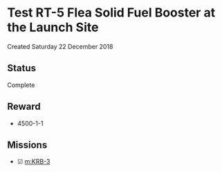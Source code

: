 # Test RT-5 Flea Solid Fuel Booster at the Launch Site
Created Saturday 22 December 2018

Status
------
Complete

Reward
------

* 4500-1-1


Missions
--------

* ☑ [m:KRB-3](../m/KRB-3.markdown)


